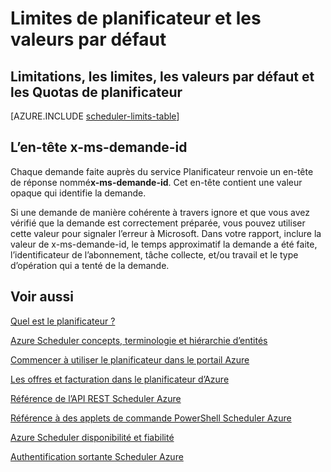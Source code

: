 <properties
 pageTitle="Limites de planificateur et les valeurs par défaut"
 description="Limites de planificateur et les valeurs par défaut"
 services="scheduler"
 documentationCenter=".NET"
 authors="derek1ee"
 manager="kevinlam1"
 editor=""/>
<tags
 ms.service="scheduler"
 ms.workload="infrastructure-services"
 ms.tgt_pltfrm="na"
 ms.devlang="dotnet"
 ms.topic="article"
 ms.date="08/18/2016"
 ms.author="deli"/>

# <a name="scheduler-limits-and-defaults"></a>Limites de planificateur et les valeurs par défaut

## <a name="scheduler-quotas-limits-defaults-and-throttles"></a>Limitations, les limites, les valeurs par défaut et les Quotas de planificateur

[AZURE.INCLUDE [scheduler-limits-table](../../includes/scheduler-limits-table.md)]

## <a name="the-x-ms-request-id-header"></a>L’en-tête x-ms-demande-id

Chaque demande faite auprès du service Planificateur renvoie un en-tête de réponse nommé**x-ms-demande-id**. Cet en-tête contient une valeur opaque qui identifie la demande.

Si une demande de manière cohérente à travers ignore et que vous avez vérifié que la demande est correctement préparée, vous pouvez utiliser cette valeur pour signaler l’erreur à Microsoft. Dans votre rapport, inclure la valeur de x-ms-demande-id, le temps approximatif la demande a été faite, l’identificateur de l’abonnement, tâche collecte, et/ou travail et le type d’opération qui a tenté de la demande.

## <a name="see-also"></a>Voir aussi


 [Quel est le planificateur ?](scheduler-intro.md)

 [Azure Scheduler concepts, terminologie et hiérarchie d’entités](scheduler-concepts-terms.md)

 [Commencer à utiliser le planificateur dans le portail Azure](scheduler-get-started-portal.md)

 [Les offres et facturation dans le planificateur d’Azure](scheduler-plans-billing.md)

 [Référence de l’API REST Scheduler Azure](https://msdn.microsoft.com/library/mt629143)

 [Référence à des applets de commande PowerShell Scheduler Azure](scheduler-powershell-reference.md)

 [Azure Scheduler disponibilité et fiabilité](scheduler-high-availability-reliability.md)

 [Authentification sortante Scheduler Azure](scheduler-outbound-authentication.md)
